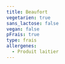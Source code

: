 ```yaml
---
title: Beaufort
vegetarien: true
sans_lactose: false
vegan: false
pFrais: true
type: frais
allergenes:
  - Produit laitier
---
```



